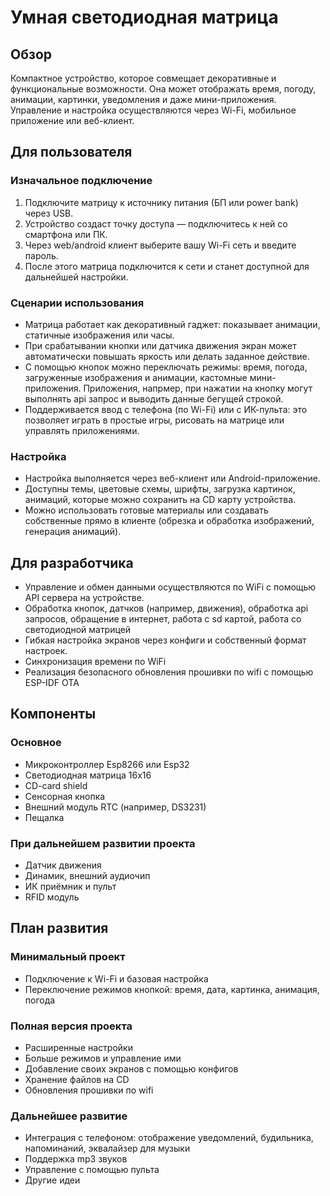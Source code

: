# Умная светодиодная матрица

## Обзор
Компактное устройство, которое совмещает декоративные и функциональные возможности.
Она может отображать время, погоду, анимации, картинки, уведомления и даже мини-приложения. 
Управление и настройка осуществляются через Wi-Fi, мобильное приложение или веб-клиент.

## Для пользователя
### Изначальное подключение
1. Подключите матрицу к источнику питания (БП или power bank) через USB.
2. Устройство создаст точку доступа — подключитесь к ней со смартфона или ПК.
3. Через web/android клиент выберите вашу Wi-Fi сеть и введите пароль.
4. После этого матрица подключится к сети и станет доступной для дальнейшей настройки.

### Сценарии использования
* Матрица работает как декоративный гаджет: показывает анимации, статичные изображения или часы.
* При срабатывании кнопки или датчика движения экран может автоматически повышать яркость или делать заданное действие.
* С помощью кнопок можно переключать режимы: время, погода, загруженные изображения и анимации, кастомные мини-приложения.
Приложения, напрмер, при нажатии на кнопку могут выполнять api запрос и выводить данные бегущей строкой.
* Поддерживается ввод с телефона (по Wi-Fi) или с ИК-пульта: это позволяет играть в простые игры, рисовать на матрице или управлять приложениями.

### Настройка
* Настройка выполняется через веб-клиент или Android-приложение.
* Доступны темы, цветовые схемы, шрифты, загрузка картинок, анимаций, которые можно сохранить на CD карту устройства.
* Можно использовать готовые материалы или создавать собственные прямо в клиенте (обрезка и обработка изображений, генерация анимаций).

## Для разработчика
- Управление и обмен данными осуществляются по WiFi с помощью API сервера на устройстве.
- Обработка кнопок, датчков (например, движения), обработка api запросов, обращение в интернет, работа с sd картой, работа со светодиодной матрицей
- Гибкая настройка экранов через конфиги и собственный формат настроек.
- Cинхронизация времени по WiFi
- Реализация безопасного обновления прошивки по wifi с помощью ESP-IDF OTA


## Компоненты
### Основное
- Микроконтроллер Esp8266 или Esp32
- Светодиодная матрица 16x16
- CD-card shield
- Сенсорная кнопка
- Внешний модуль RTC (например, DS3231)
- Пещалка

### При дальнейшем развитии проекта
- Датчик движения
- Динамик, внешний аудиочип
- ИК приёмник и пульт  
- RFID модуль

## План развития
### Минимальный проект
* Подключение к Wi-Fi и базовая настройка
* Переключение режимов кнопкой: время, дата, картинка, анимация, погода

### Полная версия проекта
- Расширенные настройки
- Больше режимов и управление ими
- Добавление своих экранов с помощью конфигов 
- Хранение файлов на CD
- Обновления прошивки по wifi

### Дальнейшее развитие
- Интеграция с телефоном: отображение уведомлений, будильника, напоминаний, эквалайзер для музыки 
- Поддержка mp3 звуков
- Управление с помощью пульта
- Другие идеи
